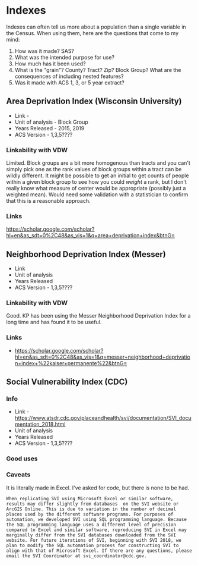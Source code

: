 # Indexes
Indexes can often tell us more about a population than a single variable in the Census. When using them, here are the questions that come to my mind:
1. How was it made? SAS?
1. What was the intended purpose for use?
1. How much has it been used?
1. What is the "grain"? County? Tract? Zip? Block Group? What are the consequences of including nested features? 
1. Was it made with ACS 1, 3, or 5 year extract?


## Area Deprivation Index (Wisconsin University)
* Link - 
* Unit of analysis - Block Group
* Years Released - 2015, 2019
* ACS Version - 1,3,5????

### Linkability with VDW
Limited. Block groups are a bit more homogenous than tracts and you can't simply pick one as the rank values of block groups within a tract can be wildly different. It might be possible to get an initial to get counts of people within a given block group to see how you could _weight_ a rank, but I don't really know what measure of center would be appropriate (possibly just a weighted mean). Would need some validation with a statistician to confirm that this is a reasonable approach.

### Links
https://scholar.google.com/scholar?hl=en&as_sdt=0%2C48&as_vis=1&q=area+deprivation+index&btnG=

## Neighborhood Deprivation Index (Messer)
* Link
* Unit of analysis
* Years Released
* ACS Version - 1,3,5????

### Linkability with VDW
Good. KP has been using the Messer Neighborhood Deprivation Index for a long time and has found it to be useful.

### Links
* https://scholar.google.com/scholar?hl=en&as_sdt=0%2C48&as_vis=1&q=messer+neighborhood+deprivation+index+%22kaiser+permanente%22&btnG=


## Social Vulnerability Index (CDC)

### Info
* Link - https://www.atsdr.cdc.gov/placeandhealth/svi/documentation/SVI_documentation_2018.html
* Unit of analysis
* Years Released
* ACS Version - 1,3,5????

### Good uses

### Caveats
It is literally made in Excel. I've asked for code, but there is none to be had. 

```
When replicating SVI using Microsoft Excel or similar software, results may differ slightly from databases  on the SVI website or ArcGIS Online. This is due to variation in the number of decimal places used by the different software programs. For purposes of automation, we developed SVI using SQL programming language. Because the SQL programming language uses a different level of precision compared to Excel and similar software, reproducing SVI in Excel may marginally differ from the SVI databases downloaded from the SVI website. For future iterations of SVI, beginning with SVI 2018, we plan to modify the SQL automation process for constructing SVI to align with that of Microsoft Excel. If there are any questions, please email the SVI Coordinator at svi_coordinator@cdc.gov.
```
